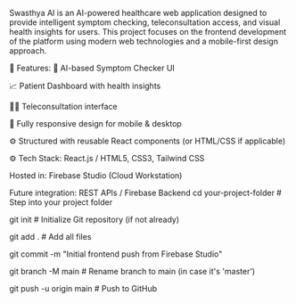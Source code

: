 Swasthya AI is an AI-powered healthcare web application designed to provide intelligent symptom checking, teleconsultation access, and visual health insights for users. This project focuses on the frontend development of the platform using modern web technologies and a mobile-first design approach.


🚀 Features:
🧠 AI-based Symptom Checker UI

📈 Patient Dashboard with health insights

👩‍⚕️ Teleconsultation interface

📱 Fully responsive design for mobile & desktop

⚙️ Structured with reusable React components (or HTML/CSS if applicable)

⚙️ Tech Stack:
React.js / HTML5, CSS3, Tailwind CSS

Hosted in: Firebase Studio (Cloud Workstation)

Future integration: REST APIs / Firebase Backend
cd your-project-folder        # Step into your project folder

git init                      # Initialize Git repository (if not already)



git add .                     # Add all files

git commit -m "Initial frontend push from Firebase Studio"

git branch -M main            # Rename branch to main (in case it's 'master')

git push -u origin main       # Push to GitHub


